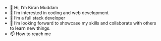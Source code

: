 - 👋 Hi, I’m Kiran Muddam 
- 👀 I’m interested in coding and web development
- 🌱 I’m a full stack developer
- 💞️ I’m looking forward to showcase my skills and collaborate with others to learn new things.
- 📫 How to reach me 

<!---
Kiran16122002/Kiran16122002 is a ✨ special ✨ repository because its `README.md` (this file) appears on your GitHub profile.
You can click the Preview link to take a look at your changes.
--->

